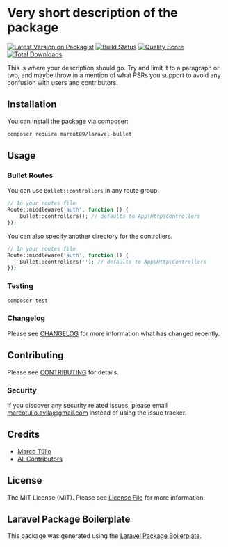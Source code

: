 # Very short description of the package

[![Latest Version on Packagist](https://img.shields.io/packagist/v/marcot89/laravel-bullet.svg?style=flat-square)](https://packagist.org/packages/marcot89/laravel-bullet)
[![Build Status](https://img.shields.io/travis/marcot89/laravel-bullet/master.svg?style=flat-square)](https://travis-ci.org/marcot89/laravel-bullet)
[![Quality Score](https://img.shields.io/scrutinizer/g/marcot89/laravel-bullet.svg?style=flat-square)](https://scrutinizer-ci.com/g/marcot89/laravel-bullet)
[![Total Downloads](https://img.shields.io/packagist/dt/marcot89/laravel-bullet.svg?style=flat-square)](https://packagist.org/packages/marcot89/laravel-bullet)

This is where your description should go. Try and limit it to a paragraph or two, and maybe throw in a mention of what PSRs you support to avoid any confusion with users and contributors.

## Installation

You can install the package via composer:

```bash
composer require marcot89/laravel-bullet
```

## Usage

### Bullet Routes
You can use `Bullet::controllers` in any route group.
``` php
// In your routes file
Route::middleware('auth', function () {
    Bullet::controllers(); // defaults to App\Http\Controllers
});
```
You can also specify another directory for the controllers.
``` php
// In your routes file
Route::middleware('auth', function () {
    Bullet::controllers(''); // defaults to App\Http\Controllers
});
```

### Testing

``` bash
composer test
```

### Changelog

Please see [CHANGELOG](CHANGELOG.md) for more information what has changed recently.

## Contributing

Please see [CONTRIBUTING](CONTRIBUTING.md) for details.

### Security

If you discover any security related issues, please email marcotulio.avila@gmail.com instead of using the issue tracker.

## Credits

- [Marco Túlio](https://github.com/marcot89)
- [All Contributors](../../contributors)

## License

The MIT License (MIT). Please see [License File](LICENSE.md) for more information.

## Laravel Package Boilerplate

This package was generated using the [Laravel Package Boilerplate](https://laravelpackageboilerplate.com).

